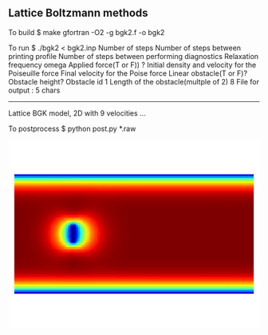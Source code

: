 <h2>Lattice Boltzmann methods</h2>

To build
<par>
$ make
gfortran -O2 -g bgk2.f -o bgk2
</par>

To run
<par>
$ ./bgk2 < bgk2.inp
 Number of steps
 Number of steps between printing profile
 Number of steps between performing diagnostics
 Relaxation frequency omega
 Applied force(T or F)) ?
 Initial density and velocity for the Poiseuille force
 Final velocity for the Poise force
 Linear obstacle(T or F)?
 Obstacle height?
 Obstacle id           1
 Length of the obstacle(multple of 2)           8
 File for output : 5 chars
 *****************************************
 Lattice BGK model, 2D with 9 velocities
...
</par>

To postprocess
<par>
$ python post.py  *.raw
</par>

<p align="center"><img src="img/u.gif"/></p>
